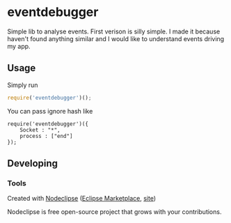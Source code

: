 

# eventdebugger

Simple lib to analyse events. First verison is silly simple. I made it because haven't found anything similar and I would like to understand events driving my app.

## Usage
Simply run
```javascript
require('eventdebugger')();
```

You can pass ignore hash like
```
require('eventdebugger')({
    Socket : "*",
    process : ["end"]
});
```

## Developing



### Tools

Created with [Nodeclipse](https://github.com/Nodeclipse/nodeclipse-1)
 ([Eclipse Marketplace](http://marketplace.eclipse.org/content/nodeclipse), [site](http://www.nodeclipse.org))   

Nodeclipse is free open-source project that grows with your contributions.
